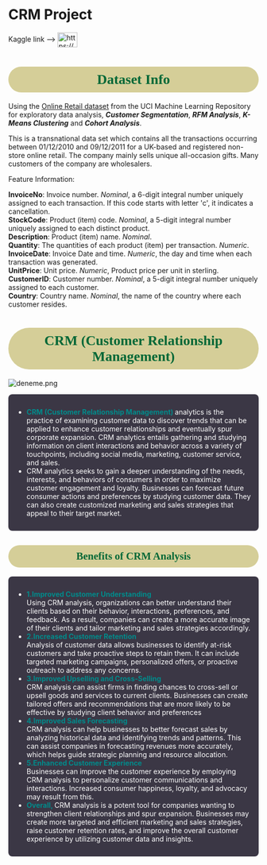 # CRM  Project

Kaggle link --> <a href="https://kaggle.com/https://www.kaggle.com/code/drfrank/crm-project-with-rfm-and-cohort-analysis" target="blank"><img align="center" src="https://raw.githubusercontent.com/rahuldkjain/github-profile-readme-generator/master/src/images/icons/Social/kaggle.svg" alt="https://www.kaggle.com/drfrank" height="30" width="40" /></a>


# <p style="padding:10px;background-color:#D5CE98;margin:0;color:#006837;font-family:newtimeroman;font-size:100%;text-align:center;border-radius: 50px 50px;overflow:hidden;font-weight:800">Dataset Info</p>


Using the [Online Retail dataset](https://archive.ics.uci.edu/ml/datasets/Online+Retail) from the UCI Machine Learning Repository for exploratory data analysis, ***Customer Segmentation***, ***RFM Analysis***, ***K-Means Clustering*** and ***Cohort Analysis***.

This is a transnational data set which contains all the transactions occurring between 01/12/2010 and 09/12/2011 for a UK-based and registered non-store online retail. The company mainly sells unique all-occasion gifts. Many customers of the company are wholesalers.

Feature Information:

**InvoiceNo**: Invoice number. *Nominal*, a 6-digit integral number uniquely assigned to each transaction. If this code starts with letter 'c', it indicates a cancellation. 
<br>
**StockCode**: Product (item) code. *Nominal*, a 5-digit integral number uniquely assigned to each distinct product.
<br>
**Description**: Product (item) name. *Nominal*. 
<br>
**Quantity**: The quantities of each product (item) per transaction. *Numeric*.
<br>
**InvoiceDate**: Invoice Date and time. *Numeric*, the day and time when each transaction was generated.
<br>
**UnitPrice**: Unit price. *Numeric*, Product price per unit in sterling.
<br>
**CustomerID**: Customer number. *Nominal*, a 5-digit integral number uniquely assigned to each customer.
<br>
**Country**: Country name. *Nominal*, the name of the country where each customer resides.


# <p style="padding:10px;background-color:#D5CE98;margin:0;color:#006837;font-family:newtimeroman;font-size:100%;text-align:center;border-radius: 50px 50px;overflow:hidden;font-weight:800">CRM (Customer Relationship Management) </p>

![deneme.png](https://thumbor.forbes.com/thumbor/fit-in/x/https://www.forbes.com/advisor/wp-content/uploads/2022/02/Benefits_of_CRM_Analytics.png)

<div style=" background-color:#3b3745;text-align:left; padding: 13px 13px; border-radius: 8px; color: white">
<ul>
<li> <font color="DARKCYAN"><b>CRM (Customer Relationship Management) </b></font> analytics is the practice of examining customer data to discover trends that can be applied to enhance customer relationships and eventually spur corporate expansion. CRM analytics entails gathering and studying information on client interactions and behavior across a variety of touchpoints, including social media, marketing, customer service, and sales.
    
<li>CRM analytics seeks to gain a deeper understanding of the needs, interests, and behaviors of consumers in order to maximize customer engagement and loyalty. Businesses can forecast future consumer actions and preferences by studying customer data. They can also create customized marketing and sales strategies that appeal to their target market.
    
</ul>
</div>


## <p style="padding:10px;background-color:#D5CE98;margin:0;color:#006837;font-family:newtimeroman;font-size:100%;text-align:center;border-radius: 50px 50px;overflow:hidden;font-weight:800">Benefits of CRM Analysis </p>


<div style=" background-color:#3b3745;text-align:left; padding: 13px 13px; border-radius: 8px; color: white">
<ul>
<li> <font color="DARKCYAN"><b>1.Improved Customer Understanding</b></font> <br>
    Using CRM analysis, organizations can better understand their clients based on their behavior, interactions, preferences, and feedback. As a result, companies can create a more accurate image of their clients and tailor marketing and sales strategies accordingly.
    
<li>  <font color="DARKCYAN"><b>2.Increased Customer Retention</b></font>  <br>
    Analysis of customer data allows businesses to identify at-risk customers and take proactive steps to retain them. It can include targeted marketing campaigns, personalized offers, or proactive outreach to address any concerns.

<li> <font color="DARKCYAN"><b>3.Improved Upselling and Cross-Selling</b></font> <br>
 CRM analysis can assist firms in finding chances to cross-sell or upsell goods and services to current clients. Businesses can create tailored offers and recommendations that are more likely to be effective by studying client behavior and preferences   
    
<li>  <font color="DARKCYAN"><b> 4.Improved Sales Forecasting </b></font>  <br>
 CRM analysis can help businesses to better forecast sales by analyzing historical data and identifying trends and patterns.  This can assist companies in forecasting revenues more accurately, which helps guide strategic planning and resource allocation.    
    
<li>  <font color="DARKCYAN"><b> 5.Enhanced Customer Experience </b></font>  <br>
Businesses can improve the customer experience by employing CRM analysis to personalize customer communications and interactions. Increased consumer happiness, loyalty, and advocacy may result from this.

<li><font color="DARKCYAN"><b> Overall, </b></font> CRM analysis is a potent tool for companies wanting to strengthen client relationships and spur expansion. Businesses may create more targeted and efficient marketing and sales strategies, raise customer retention rates, and improve the overall customer experience by utilizing customer data and insights.
    
</ul>
</div>
